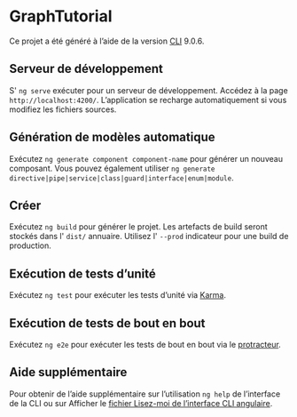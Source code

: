 # <a name="graphtutorial"></a>GraphTutorial

Ce projet a été généré à l’aide de la version [CLI](https://github.com/angular/angular-cli) 9.0.6.

## <a name="development-server"></a>Serveur de développement

S' `ng serve` exécuter pour un serveur de développement. Accédez à la page `http://localhost:4200/`. L’application se recharge automatiquement si vous modifiez les fichiers sources.

## <a name="code-scaffolding"></a>Génération de modèles automatique

Exécutez `ng generate component component-name` pour générer un nouveau composant. Vous pouvez également utiliser `ng generate directive|pipe|service|class|guard|interface|enum|module`.

## <a name="build"></a>Créer

Exécutez `ng build` pour générer le projet. Les artefacts de build seront stockés dans l' `dist/` annuaire. Utilisez l' `--prod` indicateur pour une build de production.

## <a name="running-unit-tests"></a>Exécution de tests d’unité

Exécutez `ng test` pour exécuter les tests d’unité via [Karma](https://karma-runner.github.io).

## <a name="running-end-to-end-tests"></a>Exécution de tests de bout en bout

Exécutez `ng e2e` pour exécuter les tests de bout en bout via le [protracteur](http://www.protractortest.org/).

## <a name="further-help"></a>Aide supplémentaire

Pour obtenir de l’aide supplémentaire sur l’utilisation `ng help` de l’interface de la CLI ou sur Afficher le [fichier Lisez-moi de l’interface CLI angulaire](https://github.com/angular/angular-cli/blob/master/README.md).
